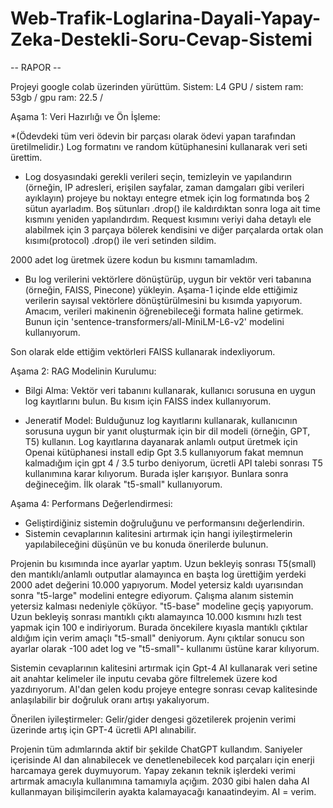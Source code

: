 # Web-Trafik-Loglarina-Dayali-Yapay-Zeka-Destekli-Soru-Cevap-Sistemi


-- RAPOR --

Projeyi google colab üzerinden yürüttüm. Sistem: L4 GPU / sistem ram: 53gb / gpu ram: 22.5 / 



Aşama 1: Veri Hazırlığı ve Ön İşleme:

*(Ödevdeki tüm veri ödevin bir parçası olarak ödevi yapan tarafından üretilmelidir.)
Log formatını ve random kütüphanesini kullanarak veri seti ürettim.

* Log dosyasındaki gerekli verileri seçin, temizleyin ve yapılandırın (örneğin, IP adresleri, erişilen sayfalar, zaman damgaları gibi verileri ayıklayın) projeye bu noktayı entegre etmek için log formatında boş 2 sütun ayarladım. Boş sütunları .drop() ile kaldırdıktan sonra loga ait time kısmını yeniden yapılandırdım. Request kısımını veriyi daha detaylı ele alabilmek için 3 parçaya bölerek kendisini ve diğer parçalarda ortak olan kısımı(protocol) .drop() ile veri setinden sildim.

2000 adet log üretmek üzere kodun bu kısmını tamamladım.

* Bu log verilerini vektörlere dönüştürüp, uygun bir vektör veri tabanına (örneğin, FAISS, Pinecone) yükleyin.
Aşama-1 içinde elde ettiğimiz verilerin sayısal vektörlere dönüştürülmesini bu kısımda yapıyorum. Amacım, verileri  makinenin öğrenebileceği formata haline getirmek. Bunun için 'sentence-transformers/all-MiniLM-L6-v2' modelini kullanıyorum.

Son olarak elde ettiğim vektörleri FAISS kullanarak indexliyorum.



Aşama 2: RAG Modelinin Kurulumu:

* Bilgi Alma: Vektör veri tabanını kullanarak, kullanıcı sorusuna en uygun log kayıtlarını bulun.
Bu kısım için FAISS index kullanıyorum.

* Jeneratif Model: Bulduğunuz log kayıtlarını kullanarak, kullanıcının sorusuna uygun bir yanıt oluşturmak için bir dil modeli (örneğin, GPT, T5) kullanın.
  Log kayıtlarına dayanarak anlamlı output üretmek için Openai kütüphanesi install edip Gpt 3.5 kullanıyorum fakat memnun kalmadığım için gpt 4 / 3.5 turbo deniyorum, ücretli API talebi sonrası T5 kullanımına karar kılıyorum. Burada işler karışıyor. Bunlara sonra değineceğim. İlk olarak "t5-small" kullanıyorum.



Aşama 4: Performans Değerlendirmesi:

* Geliştirdiğiniz sistemin doğruluğunu ve performansını değerlendirin.
* Sistemin cevaplarının kalitesini artırmak için hangi iyileştirmelerin yapılabileceğini düşünün ve bu konuda önerilerde bulunun.

Projenin bu kısımında ince ayarlar yaptım. Uzun bekleyiş sonrası T5(small) den mantıklı/anlamlı outputlar alamayınca en başta log ürettiğim yerdeki 2000 adet değerini 10.000 yapıyorum.  Model yetersiz kaldı uyarısından sonra "t5-large" modelini entegre ediyorum. Çalışma alanım sistemin yetersiz kalması nedeniyle çöküyor. "t5-base" modeline geçiş yapıyorum. Uzun bekleyiş sonrası mantıklı çıktı alamayınca 10.000 kısmını hızlı test yapmak için 100 e indiriyorum. Burada öncekilere kıyasla mantıklı çıktılar aldığım için verim amaçlı "t5-small" deniyorum. Aynı çıktılar sonucu son ayarlar olarak -100 adet log ve "t5-small"- kullanımı üstüne karar kılıyorum. 

Sistemin cevaplarının kalitesini artırmak için Gpt-4 AI kullanarak veri setine ait anahtar kelimeler ile inputu cevaba göre filtrelemek üzere kod yazdırıyorum. AI'dan gelen kodu projeye entegre sonrası cevap kalitesinde anlaşılabilir bir doğruluk oranı artışı yakalıyorum. 

Önerilen iyileştirmeler: Gelir/gider dengesi gözetilerek projenin verimi üzerinde artış için GPT-4 ücretli API alınabilir.



Projenin tüm adımlarında aktif bir şekilde ChatGPT kullandım. Saniyeler içerisinde AI dan alınabilecek ve denetlenebilecek kod parçaları için enerji harcamaya gerek duymuyorum. Yapay zekanın teknik işlerdeki verimi artırmak amacıyla kullanımına tamamıyla açığım. 2030 gibi halen daha AI kullanmayan bilişimcilerin ayakta kalamayacağı kanaatindeyim. AI = verim.








